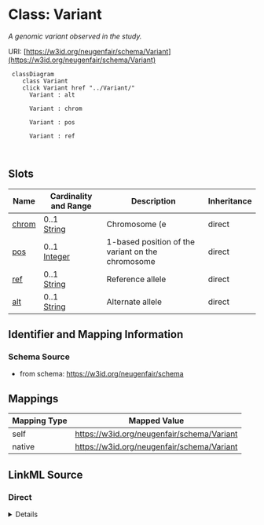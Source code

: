 

# Class: Variant 


_A genomic variant observed in the study._





URI: [https://w3id.org/neugenfair/schema/Variant](https://w3id.org/neugenfair/schema/Variant)





```mermaid
 classDiagram
    class Variant
    click Variant href "../Variant/"
      Variant : alt
        
      Variant : chrom
        
      Variant : pos
        
      Variant : ref
        
      
```




<!-- no inheritance hierarchy -->


## Slots

| Name | Cardinality and Range | Description | Inheritance |
| ---  | --- | --- | --- |
| [chrom](chrom.md) | 0..1 <br/> [String](String.md) | Chromosome (e | direct |
| [pos](pos.md) | 0..1 <br/> [Integer](Integer.md) | 1-based position of the variant on the chromosome | direct |
| [ref](ref.md) | 0..1 <br/> [String](String.md) | Reference allele | direct |
| [alt](alt.md) | 0..1 <br/> [String](String.md) | Alternate allele | direct |










## Identifier and Mapping Information






### Schema Source


* from schema: https://w3id.org/neugenfair/schema




## Mappings

| Mapping Type | Mapped Value |
| ---  | ---  |
| self | https://w3id.org/neugenfair/schema/Variant |
| native | https://w3id.org/neugenfair/schema/Variant |






## LinkML Source

<!-- TODO: investigate https://stackoverflow.com/questions/37606292/how-to-create-tabbed-code-blocks-in-mkdocs-or-sphinx -->

### Direct

<details>
```yaml
name: Variant
description: A genomic variant observed in the study.
from_schema: https://w3id.org/neugenfair/schema
attributes:
  chrom:
    name: chrom
    description: Chromosome (e.g. '1', 'X', 'MT').
    from_schema: https://w3id.org/neugenfair/schema
    rank: 1000
    domain_of:
    - Variant
    range: string
  pos:
    name: pos
    description: 1-based position of the variant on the chromosome.
    from_schema: https://w3id.org/neugenfair/schema
    rank: 1000
    domain_of:
    - Variant
    range: integer
  ref:
    name: ref
    description: Reference allele.
    from_schema: https://w3id.org/neugenfair/schema
    rank: 1000
    domain_of:
    - Variant
    range: string
  alt:
    name: alt
    description: Alternate allele.
    from_schema: https://w3id.org/neugenfair/schema
    rank: 1000
    domain_of:
    - Variant
    range: string

```
</details>

### Induced

<details>
```yaml
name: Variant
description: A genomic variant observed in the study.
from_schema: https://w3id.org/neugenfair/schema
attributes:
  chrom:
    name: chrom
    description: Chromosome (e.g. '1', 'X', 'MT').
    from_schema: https://w3id.org/neugenfair/schema
    rank: 1000
    alias: chrom
    owner: Variant
    domain_of:
    - Variant
    range: string
  pos:
    name: pos
    description: 1-based position of the variant on the chromosome.
    from_schema: https://w3id.org/neugenfair/schema
    rank: 1000
    alias: pos
    owner: Variant
    domain_of:
    - Variant
    range: integer
  ref:
    name: ref
    description: Reference allele.
    from_schema: https://w3id.org/neugenfair/schema
    rank: 1000
    alias: ref
    owner: Variant
    domain_of:
    - Variant
    range: string
  alt:
    name: alt
    description: Alternate allele.
    from_schema: https://w3id.org/neugenfair/schema
    rank: 1000
    alias: alt
    owner: Variant
    domain_of:
    - Variant
    range: string

```
</details>